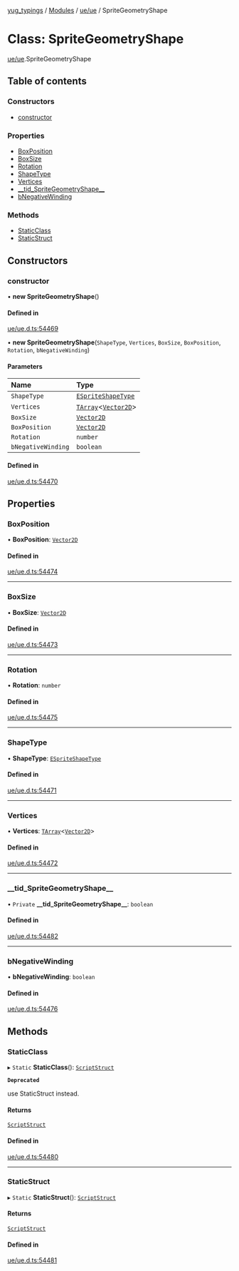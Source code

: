 [yug_typings](../README.md) / [Modules](../modules.md) / [ue/ue](../modules/ue_ue.md) / SpriteGeometryShape

# Class: SpriteGeometryShape

[ue/ue](../modules/ue_ue.md).SpriteGeometryShape

## Table of contents

### Constructors

- [constructor](ue_ue.SpriteGeometryShape.md#constructor)

### Properties

- [BoxPosition](ue_ue.SpriteGeometryShape.md#boxposition)
- [BoxSize](ue_ue.SpriteGeometryShape.md#boxsize)
- [Rotation](ue_ue.SpriteGeometryShape.md#rotation)
- [ShapeType](ue_ue.SpriteGeometryShape.md#shapetype)
- [Vertices](ue_ue.SpriteGeometryShape.md#vertices)
- [\_\_tid\_SpriteGeometryShape\_\_](ue_ue.SpriteGeometryShape.md#__tid_spritegeometryshape__)
- [bNegativeWinding](ue_ue.SpriteGeometryShape.md#bnegativewinding)

### Methods

- [StaticClass](ue_ue.SpriteGeometryShape.md#staticclass)
- [StaticStruct](ue_ue.SpriteGeometryShape.md#staticstruct)

## Constructors

### constructor

• **new SpriteGeometryShape**()

#### Defined in

[ue/ue.d.ts:54469](https://github.com/YugMetaverse/yug_typings/blob/b7d9b19/ue/ue.d.ts#L54469)

• **new SpriteGeometryShape**(`ShapeType`, `Vertices`, `BoxSize`, `BoxPosition`, `Rotation`, `bNegativeWinding`)

#### Parameters

| Name | Type |
| :------ | :------ |
| `ShapeType` | [`ESpriteShapeType`](../enums/ue_ue.ESpriteShapeType.md) |
| `Vertices` | [`TArray`](../interfaces/ue_puerts.TArray.md)<[`Vector2D`](ue_ue_s.Vector2D.md)\> |
| `BoxSize` | [`Vector2D`](ue_ue_s.Vector2D.md) |
| `BoxPosition` | [`Vector2D`](ue_ue_s.Vector2D.md) |
| `Rotation` | `number` |
| `bNegativeWinding` | `boolean` |

#### Defined in

[ue/ue.d.ts:54470](https://github.com/YugMetaverse/yug_typings/blob/b7d9b19/ue/ue.d.ts#L54470)

## Properties

### BoxPosition

• **BoxPosition**: [`Vector2D`](ue_ue_s.Vector2D.md)

#### Defined in

[ue/ue.d.ts:54474](https://github.com/YugMetaverse/yug_typings/blob/b7d9b19/ue/ue.d.ts#L54474)

___

### BoxSize

• **BoxSize**: [`Vector2D`](ue_ue_s.Vector2D.md)

#### Defined in

[ue/ue.d.ts:54473](https://github.com/YugMetaverse/yug_typings/blob/b7d9b19/ue/ue.d.ts#L54473)

___

### Rotation

• **Rotation**: `number`

#### Defined in

[ue/ue.d.ts:54475](https://github.com/YugMetaverse/yug_typings/blob/b7d9b19/ue/ue.d.ts#L54475)

___

### ShapeType

• **ShapeType**: [`ESpriteShapeType`](../enums/ue_ue.ESpriteShapeType.md)

#### Defined in

[ue/ue.d.ts:54471](https://github.com/YugMetaverse/yug_typings/blob/b7d9b19/ue/ue.d.ts#L54471)

___

### Vertices

• **Vertices**: [`TArray`](../interfaces/ue_puerts.TArray.md)<[`Vector2D`](ue_ue_s.Vector2D.md)\>

#### Defined in

[ue/ue.d.ts:54472](https://github.com/YugMetaverse/yug_typings/blob/b7d9b19/ue/ue.d.ts#L54472)

___

### \_\_tid\_SpriteGeometryShape\_\_

• `Private` **\_\_tid\_SpriteGeometryShape\_\_**: `boolean`

#### Defined in

[ue/ue.d.ts:54482](https://github.com/YugMetaverse/yug_typings/blob/b7d9b19/ue/ue.d.ts#L54482)

___

### bNegativeWinding

• **bNegativeWinding**: `boolean`

#### Defined in

[ue/ue.d.ts:54476](https://github.com/YugMetaverse/yug_typings/blob/b7d9b19/ue/ue.d.ts#L54476)

## Methods

### StaticClass

▸ `Static` **StaticClass**(): [`ScriptStruct`](ue_ue.ScriptStruct.md)

**`Deprecated`**

use StaticStruct instead.

#### Returns

[`ScriptStruct`](ue_ue.ScriptStruct.md)

#### Defined in

[ue/ue.d.ts:54480](https://github.com/YugMetaverse/yug_typings/blob/b7d9b19/ue/ue.d.ts#L54480)

___

### StaticStruct

▸ `Static` **StaticStruct**(): [`ScriptStruct`](ue_ue.ScriptStruct.md)

#### Returns

[`ScriptStruct`](ue_ue.ScriptStruct.md)

#### Defined in

[ue/ue.d.ts:54481](https://github.com/YugMetaverse/yug_typings/blob/b7d9b19/ue/ue.d.ts#L54481)
